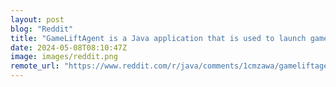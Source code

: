 ```yaml
---
layout: post
blog: "Reddit"
title: "GameLiftAgent is a Java application that is used to launch game server processes on Amazon GameLift fleets."
date: 2024-05-08T08:10:47Z
image: images/reddit.png
remote_url: "https://www.reddit.com/r/java/comments/1cmzawa/gameliftagent_is_a_java_application_that_is_used/"
---
```

